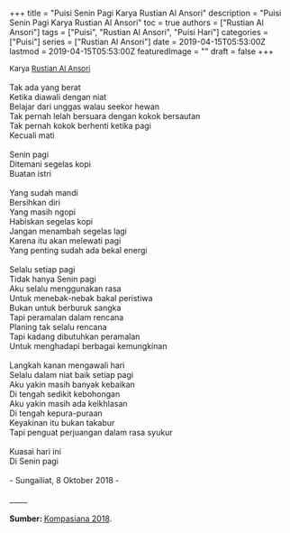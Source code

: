 +++
title = "Puisi Senin Pagi Karya Rustian Al Ansori"
description = "Puisi Senin Pagi Karya Rustian Al Ansori"
toc = true
authors = ["Rustian Al Ansori"]
tags = ["Puisi", "Rustian Al Ansori", "Puisi Hari"]
categories = ["Puisi"]
series = ["Rustian Al Ansori"]
date = 2019-04-15T05:53:00Z
lastmod = 2019-04-15T05:53:00Z
featuredImage = ""
draft = false
+++

<div style="text-align: justify;">
<div style="font-size: small;">Karya <a href="/authors/rustian-al-ansori/" target="_blank">Rustian Al Ansori</a></div><br />
Tak ada yang berat<br />Ketika diawali dengan niat<br />Belajar dari unggas walau seekor hewan<br />Tak pernah lelah bersuara dengan kokok bersautan<br />Tak pernah kokok berhenti ketika pagi<br />Kecuali mati<br /><br />Senin pagi<br />Ditemani segelas kopi<br />Buatan istri<br /><br />Yang sudah mandi<br />Bersihkan diri<br />Yang masih ngopi<br />Habiskan segelas kopi<br />Jangan menambah segelas lagi<br />Karena itu akan melewati pagi<br />Yang penting sudah ada bekal energi<br /><br />Selalu setiap pagi<br />Tidak hanya Senin pagi<br />Aku selalu menggunakan rasa<br />Untuk menebak-nebak bakal peristiwa<br />Bukan untuk berburuk sangka<br />Tapi peramalan dalam rencana<br />Planing tak selalu rencana<br />Tapi kadang dibutuhkan peramalan<br />Untuk menghadapi berbagai kemungkinan<br /><br />Langkah kanan mengawali hari<br />Selalu dalam niat baik setiap pagi<br />Aku yakin masih banyak kebaikan<br />Di tengah sedikit kebohongan<br />Aku yakin masih ada keikhlasan<br />Di tengah kepura-puraan<br />Keyakinan itu bukan takabur<br />Tapi penguat perjuangan dalam rasa syukur<br /><br />Kuasai hari ini<br />Di Senin pagi<br /><br />- Sungailiat, 8 Oktober 2018 -<br /><br />
_____<br /><br />
<b>Sumber: </b> <a href="https://www.kompasiana.com/rustian/5bba8bf9677ffb624c5a4022/puisi-senin-pagi?page=all" target="_blank">Kompasiana 2018</a>.</div>
